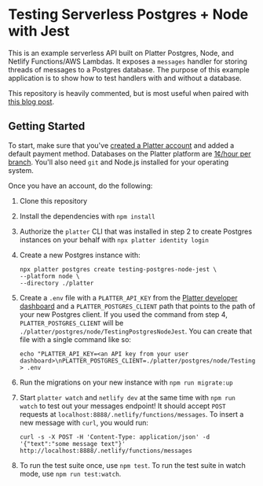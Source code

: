 # Testing Serverless Postgres + Node with Jest

This is an example serverless API built on Platter Postgres, Node, and Netlify Functions/AWS Lambdas. It exposes a `messages` handler for storing threads of messages to a Postgres database. The purpose of this example application is to show how to test handlers with and without a database.

This repository is heavily commented, but is most useful when paired with [this blog post](https://blog.platter.dev/2021-04-28-testing-branch-databases-with-jest).

## Getting Started

To start, make sure that you've [created a Platter account](https://dashboard.platter.dev) and added a default payment method. Databases on the Platter platform are [1¢/hour per branch](https://docs.platter.dev/pricing/). You'll also need `git` and Node.js installed for your operating system.

Once you have an account, do the following:

1. Clone this repository
2. Install the dependencies with `npm install`
3. Authorize the `platter` CLI that was installed in step 2 to create Postgres instances on your behalf with `npx platter identity login`
4. Create a new Postgres instance with:

    ```shell
    npx platter postgres create testing-postgres-node-jest \
    --platform node \
    --directory ./platter
    ```

5. Create a `.env` file with a `PLATTER_API_KEY` from the [Platter developer dashboard](https://dashboard.platter.dev/keys) and a `PLATTER_POSTGRES_CLIENT` path that points to the path of your new Postgres client. If you used the command from step 4, `PLATTER_POSTGRES_CLIENT` will be `./platter/postgres/node/TestingPostgresNodeJest`. You can create that file with a single command like so:

    ```shell
    echo "PLATTER_API_KEY=<an API key from your user dashboard>\nPLATTER_POSTGRES_CLIENT=./platter/postgres/node/TestingPostgresNodeJest" > .env
    ```

6. Run the migrations on your new instance with `npm run migrate:up`
7. Start `platter watch` and `netlify dev` at the same time with `npm run watch` to test out your messages endpoint! It should accept `POST` requests at `localhost:8888/.netlify/functions/messages`. To insert a new message with `curl`, you would run:

    ```shell
    curl -s -X POST -H 'Content-Type: application/json' -d '{"text":"some message text"}' http://localhost:8888/.netlify/functions/messages
    ```

8. To run the test suite once, use `npm test`. To run the test suite in watch mode, use `npm run test:watch`.
